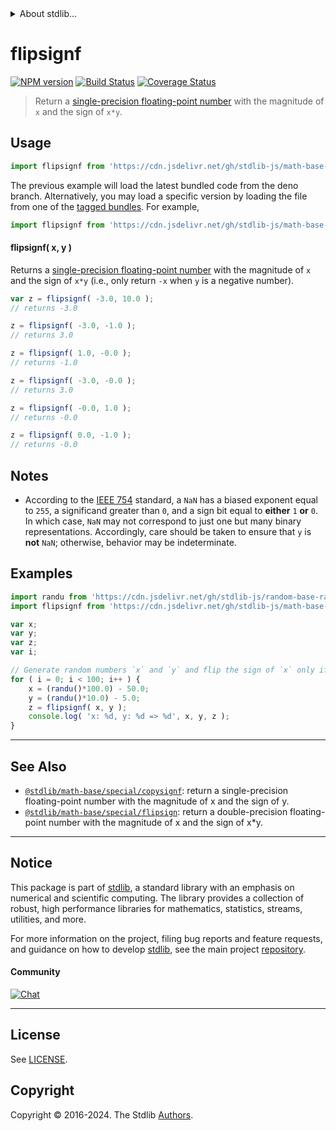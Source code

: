 <!--

@license Apache-2.0

Copyright (c) 2021 The Stdlib Authors.

Licensed under the Apache License, Version 2.0 (the "License");
you may not use this file except in compliance with the License.
You may obtain a copy of the License at

   http://www.apache.org/licenses/LICENSE-2.0

Unless required by applicable law or agreed to in writing, software
distributed under the License is distributed on an "AS IS" BASIS,
WITHOUT WARRANTIES OR CONDITIONS OF ANY KIND, either express or implied.
See the License for the specific language governing permissions and
limitations under the License.

-->


<details>
  <summary>
    About stdlib...
  </summary>
  <p>We believe in a future in which the web is a preferred environment for numerical computation. To help realize this future, we've built stdlib. stdlib is a standard library, with an emphasis on numerical and scientific computation, written in JavaScript (and C) for execution in browsers and in Node.js.</p>
  <p>The library is fully decomposable, being architected in such a way that you can swap out and mix and match APIs and functionality to cater to your exact preferences and use cases.</p>
  <p>When you use stdlib, you can be absolutely certain that you are using the most thorough, rigorous, well-written, studied, documented, tested, measured, and high-quality code out there.</p>
  <p>To join us in bringing numerical computing to the web, get started by checking us out on <a href="https://github.com/stdlib-js/stdlib">GitHub</a>, and please consider <a href="https://opencollective.com/stdlib">financially supporting stdlib</a>. We greatly appreciate your continued support!</p>
</details>

# flipsignf

[![NPM version][npm-image]][npm-url] [![Build Status][test-image]][test-url] [![Coverage Status][coverage-image]][coverage-url] <!-- [![dependencies][dependencies-image]][dependencies-url] -->

> Return a [single-precision floating-point number][ieee754] with the magnitude of `x` and the sign of `x*y`.



<section class="usage">

## Usage

```javascript
import flipsignf from 'https://cdn.jsdelivr.net/gh/stdlib-js/math-base-special-flipsignf@deno/mod.js';
```
The previous example will load the latest bundled code from the deno branch. Alternatively, you may load a specific version by loading the file from one of the [tagged bundles](https://github.com/stdlib-js/math-base-special-flipsignf/tags). For example,

```javascript
import flipsignf from 'https://cdn.jsdelivr.net/gh/stdlib-js/math-base-special-flipsignf@v0.2.0-deno/mod.js';
```

#### flipsignf( x, y )

Returns a [single-precision floating-point number][ieee754] with the magnitude of `x` and the sign of `x*y` (i.e., only return `-x` when `y` is a negative number).

```javascript
var z = flipsignf( -3.0, 10.0 );
// returns -3.0

z = flipsignf( -3.0, -1.0 );
// returns 3.0

z = flipsignf( 1.0, -0.0 );
// returns -1.0

z = flipsignf( -3.0, -0.0 );
// returns 3.0

z = flipsignf( -0.0, 1.0 );
// returns -0.0

z = flipsignf( 0.0, -1.0 );
// returns -0.0
```

</section>

<!-- /.usage -->

<section class="notes">

## Notes

-   According to the [IEEE 754][ieee754] standard, a `NaN` has a biased exponent equal to `255`, a significand greater than `0`, and a sign bit equal to **either** `1` **or** `0`. In which case, `NaN` may not correspond to just one but many binary representations. Accordingly, care should be taken to ensure that `y` is **not** `NaN`; otherwise, behavior may be indeterminate.

</section>

<!-- /.notes -->

<section class="examples">

## Examples

<!-- eslint no-undef: "error" -->

```javascript
import randu from 'https://cdn.jsdelivr.net/gh/stdlib-js/random-base-randu@deno/mod.js';
import flipsignf from 'https://cdn.jsdelivr.net/gh/stdlib-js/math-base-special-flipsignf@deno/mod.js';

var x;
var y;
var z;
var i;

// Generate random numbers `x` and `y` and flip the sign of `x` only if `y` is negative...
for ( i = 0; i < 100; i++ ) {
    x = (randu()*100.0) - 50.0;
    y = (randu()*10.0) - 5.0;
    z = flipsignf( x, y );
    console.log( 'x: %d, y: %d => %d', x, y, z );
}
```

</section>

<!-- /.examples -->

<!-- C interface documentation. -->



<!-- Section for related `stdlib` packages. Do not manually edit this section, as it is automatically populated. -->

<section class="related">

* * *

## See Also

-   <span class="package-name">[`@stdlib/math-base/special/copysignf`][@stdlib/math/base/special/copysignf]</span><span class="delimiter">: </span><span class="description">return a single-precision floating-point number with the magnitude of x and the sign of y.</span>
-   <span class="package-name">[`@stdlib/math-base/special/flipsign`][@stdlib/math/base/special/flipsign]</span><span class="delimiter">: </span><span class="description">return a double-precision floating-point number with the magnitude of x and the sign of x\*y.</span>

</section>

<!-- /.related -->

<!-- Section for all links. Make sure to keep an empty line after the `section` element and another before the `/section` close. -->


<section class="main-repo" >

* * *

## Notice

This package is part of [stdlib][stdlib], a standard library with an emphasis on numerical and scientific computing. The library provides a collection of robust, high performance libraries for mathematics, statistics, streams, utilities, and more.

For more information on the project, filing bug reports and feature requests, and guidance on how to develop [stdlib][stdlib], see the main project [repository][stdlib].

#### Community

[![Chat][chat-image]][chat-url]

---

## License

See [LICENSE][stdlib-license].


## Copyright

Copyright &copy; 2016-2024. The Stdlib [Authors][stdlib-authors].

</section>

<!-- /.stdlib -->

<!-- Section for all links. Make sure to keep an empty line after the `section` element and another before the `/section` close. -->

<section class="links">

[npm-image]: http://img.shields.io/npm/v/@stdlib/math-base-special-flipsignf.svg
[npm-url]: https://npmjs.org/package/@stdlib/math-base-special-flipsignf

[test-image]: https://github.com/stdlib-js/math-base-special-flipsignf/actions/workflows/test.yml/badge.svg?branch=v0.2.0
[test-url]: https://github.com/stdlib-js/math-base-special-flipsignf/actions/workflows/test.yml?query=branch:v0.2.0

[coverage-image]: https://img.shields.io/codecov/c/github/stdlib-js/math-base-special-flipsignf/main.svg
[coverage-url]: https://codecov.io/github/stdlib-js/math-base-special-flipsignf?branch=main

<!--

[dependencies-image]: https://img.shields.io/david/stdlib-js/math-base-special-flipsignf.svg
[dependencies-url]: https://david-dm.org/stdlib-js/math-base-special-flipsignf/main

-->

[chat-image]: https://img.shields.io/gitter/room/stdlib-js/stdlib.svg
[chat-url]: https://app.gitter.im/#/room/#stdlib-js_stdlib:gitter.im

[stdlib]: https://github.com/stdlib-js/stdlib

[stdlib-authors]: https://github.com/stdlib-js/stdlib/graphs/contributors

[umd]: https://github.com/umdjs/umd
[es-module]: https://developer.mozilla.org/en-US/docs/Web/JavaScript/Guide/Modules

[deno-url]: https://github.com/stdlib-js/math-base-special-flipsignf/tree/deno
[deno-readme]: https://github.com/stdlib-js/math-base-special-flipsignf/blob/deno/README.md
[umd-url]: https://github.com/stdlib-js/math-base-special-flipsignf/tree/umd
[umd-readme]: https://github.com/stdlib-js/math-base-special-flipsignf/blob/umd/README.md
[esm-url]: https://github.com/stdlib-js/math-base-special-flipsignf/tree/esm
[esm-readme]: https://github.com/stdlib-js/math-base-special-flipsignf/blob/esm/README.md
[branches-url]: https://github.com/stdlib-js/math-base-special-flipsignf/blob/main/branches.md

[stdlib-license]: https://raw.githubusercontent.com/stdlib-js/math-base-special-flipsignf/main/LICENSE

[ieee754]: https://en.wikipedia.org/wiki/IEEE_754-1985

<!-- <related-links> -->

[@stdlib/math/base/special/copysignf]: https://github.com/stdlib-js/math-base-special-copysignf/tree/deno

[@stdlib/math/base/special/flipsign]: https://github.com/stdlib-js/math-base-special-flipsign/tree/deno

<!-- </related-links> -->

</section>

<!-- /.links -->
